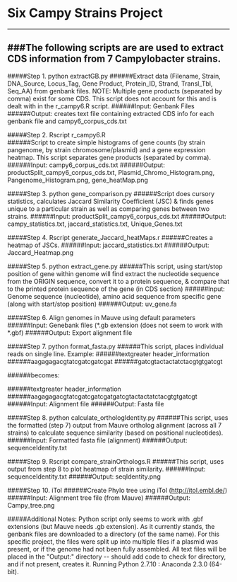 # Six Campy Strains Project
---------------------------


###The following scripts are are used to extract CDS information from 7 Campylobacter strains.
---------------------------------------------------------------------------------------------


#####Step 1. python extractGB.py 
######Extract data (Filename, Strain, DNA_Source, Locus_Tag, Gene Product, Protein_ID, Strand, Transl_Tbl, Seq_AA) from genbank files. NOTE: Multiple gene products (separated by comma) exist for some CDS. This script does not account for this and is dealt with in the r_campy6.R script.
######Input: Genbank Files 
######Output: creates text file containing extracted CDS info for each genbank file and campy6_corpus_cds.txt 

#####Step 2. Rscript r_campy6.R  
######Script to create simple histograms of gene counts (by strain pangenome, by strain chromosome/plasmid) and a gene expression heatmap. This script separates gene products (separated by comma). 
######Input: campy6_corpus_cds.txt
######Output: productSplit_campy6_corpus_cds.txt, Plasmid_Chromo_Histogram.png, Pangenome_Histogram.png, gene_heatMap.png 

#####Step 3. python gene_comparison.py 
######Script does cursory statistics, calculates Jaccard Similarity Coefficient (JSC) & finds genes unique to a particular strain as well as comparing genes between two strains. 
######Input: productSplit_campy6_corpus_cds.txt 
######Output: campy_statistics.txt, jaccard_statistics.txt, Unique_Genes.txt 

#####Step 4. Rscript generate_Jaccard_heatMaps.r 
######Creates a heatmap of JSCs. 
######Input: jaccard_statistics.txt 
######Output: Jaccard_Heatmap.png 

#####Step 5. python extract_gene.py 
######This script, using start/stop position of gene within genome will find extract the nucleotide sequence from the ORIGIN sequence, convert it to a protein sequence, & compare that to the printed protein sequence of the gene (in CDS section) 
######Input: Genome sequence (nucleotide), amino acid sequence from specific gene (along with start/stop position) 
######Output: uv_gene.fa

#####Step 6. Align genomes in Mauve using default parameters
######Input: Genebank files (*.gb extension (does not seem to work with *.gbf) 
######Output: Export alignment file 

#####Step 7. python format_fasta.py
######This script, places individual reads on single line. Example:
######textgreater header_information
######aagagagacgtatcgatcgatcgat
######gatcgtactactatctacgtgtgatcgt

######becomes:

######textgreater header_information 
######aagagagacgtatcgatcgatcgatgatcgtactactatctacgtgtgatcgt
######Input: Alignment file 
######Output: Fasta file 

#####Step 8. python calculate_orthologIdentity.py
######This script, uses the formatted (step 7) output from Mauve ortholog alignment (across all 7 strains) to calculate sequence similarity (based on positional nucleotides). 
######Input: Formatted fasta file (alignment) 
######Output: sequenceIdentity.txt 

#####Step 9. Rscript compare_strainOrthologs.R
######This script, uses output from step 8 to plot heatmap of strain similarity.
######Input: sequenceIdentity.txt 
######Output: seqIdentity.png  

#####Step 10. iTol
######Create Phylo tree using iTol (http://itol.embl.de/)
######Input: Alignment tree file (from Mauve) 
######Output: Campy_tree.png

#####Additional Notes: Python script only seems to work with .gbf extensions (but Mauve needs .gb extension). As it currently stands, the genbank files are downloaded to a directory (of the same name). For this specific project, the files were split up into multiple files if a plasmid was present, or if the genome had not been fully assembled. All text files will be placed in the "Output:" directory -- should add code to check for directory, and if not present, creates it. Running Python 2.7.10 : Anaconda 2.3.0 (64-bit). 
#####
